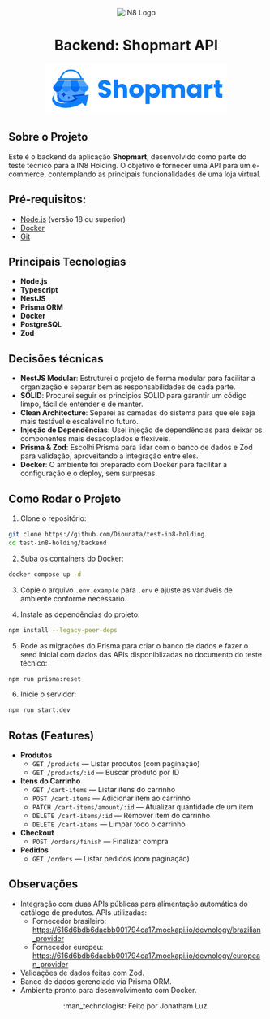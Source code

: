 
<p align="center">
    <img src="https://in8.com.br/wp-content/themes/bootscore-child-main/img/logo.svg" height="80px" alt="IN8 Logo" />
    <br>
</p>

<h1 align="center">Backend: Shopmart API</h1>


<p align="center">
  <img src="https://github.com/Diounata/test-in8-holding/blob/main/.github/shopmart.png" height="100px" alt="Shopmart" />
</p>

## Sobre o Projeto

Este é o backend da aplicação **Shopmart**, desenvolvido como parte do teste técnico para a IN8 Holding. O objetivo é fornecer uma API para um e-commerce, contemplando as principais funcionalidades de uma loja virtual.


## Pré-requisitos:

- [Node.js](https://nodejs.org) (versão 18 ou superior)
- [Docker](https://www.docker.com/get-started)
- [Git](https://git-scm.com/)


## Principais Tecnologias

- **Node.js**
- **Typescript**
- **NestJS**
- **Prisma ORM**
- **Docker**
- **PostgreSQL**
- **Zod**

## Decisões técnicas

- **NestJS Modular**: Estruturei o projeto de forma modular para facilitar a organização e separar bem as responsabilidades de cada parte.
- **SOLID**: Procurei seguir os princípios SOLID para garantir um código limpo, fácil de entender e de manter.
- **Clean Architecture**: Separei as camadas do sistema para que ele seja mais testável e escalável no futuro.
- **Injeção de Dependências**: Usei injeção de dependências para deixar os componentes mais desacoplados e flexíveis.
- **Prisma & Zod**: Escolhi Prisma para lidar com o banco de dados e Zod para validação, aproveitando a integração entre eles.
- **Docker**: O ambiente foi preparado com Docker para facilitar a configuração e o deploy, sem surpresas.


## Como Rodar o Projeto

1. Clone o repositório:

```bash
git clone https://github.com/Diounata/test-in8-holding
cd test-in8-holding/backend
```

2. Suba os containers do Docker:

```bash
docker compose up -d
```

3. Copie o arquivo `.env.example` para `.env` e ajuste as variáveis de ambiente conforme necessário.

4. Instale as dependências do projeto:

```bash
npm install --legacy-peer-deps
```

5. Rode as migrações do Prisma para criar o banco de dados e fazer o seed inicial com dados das APIs disponiblizadas no documento do teste técnico:

```bash
npm run prisma:reset
```
6. Inicie o servidor:

```bash
npm run start:dev
```

## Rotas (Features)

- **Produtos**
  - `GET /products` — Listar produtos (com paginação)
  - `GET /products/:id` — Buscar produto por ID
- **Itens do Carrinho**
  - `GET /cart-items` — Listar itens do carrinho
  - `POST /cart-items` — Adicionar item ao carrinho
  - `PATCH /cart-items/amount/:id` — Atualizar quantidade de um item
  - `DELETE /cart-items/:id` — Remover item do carrinho
  - `DELETE /cart-items` — Limpar todo o carrinho
- **Checkout**
  - `POST /orders/finish` — Finalizar compra
- **Pedidos**
  - `GET /orders` — Listar pedidos (com paginação)


## Observações

- Integração com duas APIs públicas para alimentação automática do catálogo de produtos. APIs utilizadas:
    - Fornecedor brasileiro: https://616d6bdb6dacbb001794ca17.mockapi.io/devnology/brazilian_provider
    - Fornecedor europeu: https://616d6bdb6dacbb001794ca17.mockapi.io/devnology/european_provider
- Validações de dados feitas com Zod.
- Banco de dados gerenciado via Prisma ORM.
- Ambiente pronto para desenvolvimento com Docker.


<p align="center">
    :man_technologist: Feito por Jonatham Luz.
</p>
